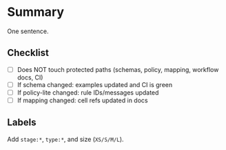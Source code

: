 # Summary

One sentence.

## Checklist

- [ ] Does NOT touch protected paths (schemas, policy, mapping,
  workflow docs, CI)
- [ ] If schema changed: examples updated and CI is green
- [ ] If policy-lite changed: rule IDs/messages updated
- [ ] If mapping changed: cell refs updated in docs

## Labels

Add `stage:*`, `type:*`, and size (`XS/S/M/L`).
